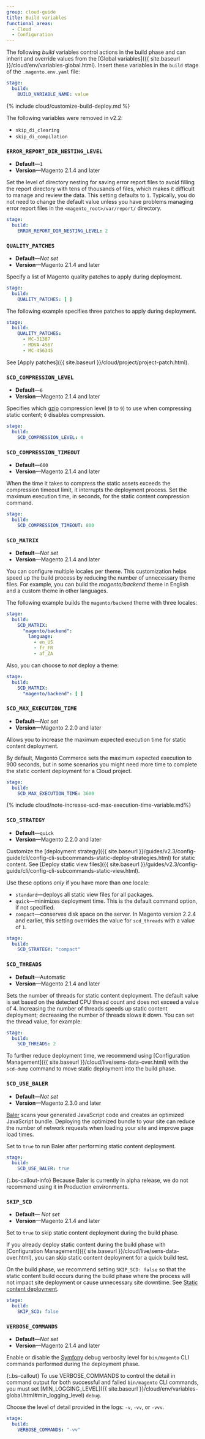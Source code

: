 ```yaml
---
group: cloud-guide
title: Build variables
functional_areas:
  - Cloud
  - Configuration
---
```


The following _build_ variables control actions in the build phase and can inherit and override values from the [Global variables]({{ site.baseurl }}/cloud/env/variables-global.html). Insert these variables in the `build` stage of the `.magento.env.yaml` file:

```yaml
stage:
  build:
    BUILD_VARIABLE_NAME: value
```

{% include cloud/customize-build-deploy.md %}

The following variables were removed in v2.2:

-  `skip_di_clearing`
-  `skip_di_compilation`

### `ERROR_REPORT_DIR_NESTING_LEVEL`

-  **Default**—`1`
-  **Version**—Magento 2.1.4 and later

Set the level of directory nesting for saving error report files to avoid filling the report directory with tens of thousands of files, which makes it difficult to manage and review the data. This setting defaults to `1`. Typically, you do not need to change the default value unless you have problems managing error report files in the `<magento_root>/var/report/` directory.

```yaml
stage:
  build:
    ERROR_REPORT_DIR_NESTING_LEVEL: 2
```

### `QUALITY_PATCHES`

-  **Default**—_Not set_
-  **Version**—Magento 2.1.4 and later

Specify a list of Magento quality patches to apply during deployment.

```yaml
stage:
  build:
    QUALITY_PATCHES: [ ]
```

The following example specifies three patches to apply during deployment.

```yaml
stage:
  build:
    QUALITY_PATCHES:
      - MC-31387
      - MDVA-4567
      - MC-456345
```

See [Apply patches]({{ site.baseurl }}/cloud/project/project-patch.html).

### `SCD_COMPRESSION_LEVEL`

-  **Default**—`6`
-  **Version**—Magento 2.1.4 and later

Specifies which [gzip](https://www.gnu.org/software/gzip) compression level (`0` to `9`) to use when compressing static content; `0` disables compression.

```yaml
stage:
  build:
    SCD_COMPRESSION_LEVEL: 4
```

### `SCD_COMPRESSION_TIMEOUT`

-  **Default**—`600`
-  **Version**—Magento 2.1.4 and later

When the time it takes to compress the static assets exceeds the compression timeout limit, it interrupts the deployment process. Set the maximum execution time, in seconds, for the static content compression command.

```yaml
stage:
  build:
    SCD_COMPRESSION_TIMEOUT: 800
```

### `SCD_MATRIX`

-  **Default**—_Not set_
-  **Version**—Magento 2.1.4 and later

You can configure multiple locales per theme. This customization helps speed up the build process by reducing the number of unnecessary theme files. For example, you can build the _magento/backend_ theme in English and a custom theme in other languages.

The following example builds the `magento/backend` theme with three locales:

```yaml
stage:
  build:
    SCD_MATRIX:
      "magento/backend":
        language:
          - en_US
          - fr_FR
          - af_ZA
```

Also, you can choose to _not_ deploy a theme:

```yaml
stage:
  build:
    SCD_MATRIX:
      "magento/backend": [ ]
```

### `SCD_MAX_EXECUTION_TIME`

-  **Default**—_Not set_
-  **Version**—Magento 2.2.0 and later

Allows you to increase the maximum expected execution time for static content deployment.

By default, Magento Commerce sets the maximum expected execution to 900 seconds, but in some scenarios you might need more time to complete the static content deployment for a Cloud project.

```yaml
stage:
  build:
    SCD_MAX_EXECUTION_TIME: 3600
```

{% include cloud/note-increase-scd-max-execution-time-variable.md%}

### `SCD_STRATEGY`

-  **Default**—`quick`
-  **Version**—Magento 2.2.0 and later

Customize the [deployment strategy]({{ site.baseurl }}/guides/v2.3/config-guide/cli/config-cli-subcommands-static-deploy-strategies.html) for static content. See [Deploy static view files]({{ site.baseurl }}/guides/v2.3/config-guide/cli/config-cli-subcommands-static-view.html).

Use these options _only_ if you have more than one locale:

-  `standard`—deploys all static view files for all packages.
-  `quick`—minimizes deployment time. This is the default command option, if not specified.
-  `compact`—conserves disk space on the server. In Magento version 2.2.4 and earlier, this setting overrides the value for `scd_threads` with a value of `1`.

```yaml
stage:
  build:
    SCD_STRATEGY: "compact"
```

### `SCD_THREADS`

-  **Default**—Automatic
-  **Version**—Magento 2.1.4 and later

Sets the number of threads for static content deployment. The default value is set based on the detected CPU thread count and does not exceed a value of 4. Increasing the number of threads speeds up static content deployment; decreasing the number of threads slows it down. You can set the thread value, for example:

```yaml
stage:
  build:
    SCD_THREADS: 2
```

To further reduce deployment time, we recommend using [Configuration Management]({{ site.baseurl }}/cloud/live/sens-data-over.html) with the `scd-dump` command to move static deployment into the build phase.

### `SCD_USE_BALER`

-  **Default**—_Not set_
-  **Version**—Magento 2.3.0 and later

[Baler](https://github.com/magento/baler) scans your generated JavaScript code and creates an optimized JavaScript bundle. Deploying the optimized bundle to your site can reduce the number of network requests when loading your site and improve page load times.

Set to `true` to run Baler after performing static content deployment.

```yaml
stage:
  build:
    SCD_USE_BALER: true
```

{:.bs-callout-info}
Because Baler is currently in alpha release, we do not recommend using it in Production environments.

### `SKIP_SCD`

-  **Default**— _Not set_
-  **Version**—Magento 2.1.4 and later

Set to `true` to skip static content deployment during the build phase.

If you already deploy static content during the build phase with [Configuration Management]({{ site.baseurl }}/cloud/live/sens-data-over.html), you can skip static content deployment for a quick build test.

On the build phase, we recommend setting `SKIP_SCD: false` so that the static content build occurs during the build phase where the process will not impact site deployment or cause unnecessary site downtime. See [Static content deployment]({{site.baseurl}}/cloud/deploy/static-content-deployment.html).

```yaml
stage:
  build:
    SKIP_SCD: false
```

### `VERBOSE_COMMANDS`

-  **Default**—_Not set_
-  **Version**—Magento 2.1.4 and later

Enable or disable the [Symfony](https://symfony.com/doc/current/console/verbosity.html) debug verbosity level for `bin/magento` CLI commands performed during the deployment phase.

{:.bs-callout}
To use VERBOSE_COMMANDS to control the detail in command output for both successful and failed `bin/magento` CLI commands, you must set [MIN_LOGGING_LEVEL]({{ site.baseurl }}/cloud/env/variables-global.html#min_logging_level) `debug`.

Choose the level of detail provided in the logs: `-v`, `-vv`, or `-vvv`.

```yaml
stage:
  build:
    VERBOSE_COMMANDS: "-vv"
```
